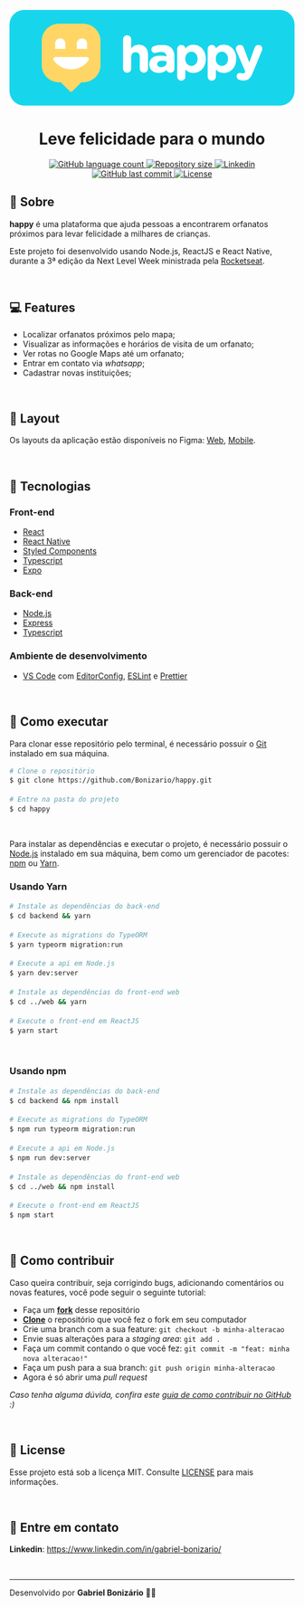 <p align="center">
  <img alt="happy" title="happy" src="./assets/banner.png" />
</p>

<h1 align="center">
  Leve felicidade para o mundo
</h1>

<p align="center">
  <a href="https://github.com/Bonizario/happy/">
    <img
      alt="GitHub language count"
      src="https://img.shields.io/github/languages/count/Bonizario/happy?color=29B6D1"
    />
  </a>

  <a href="https://github.com/Bonizario/happy/">
    <img
      alt="Repository size"
      src="https://img.shields.io/github/repo-size/bonizario/happy?color=29B6D1"
    />
  </a>

  <a href="https://www.linkedin.com/in/gabriel-bonizario/">
    <img
      alt="Linkedin"
      src="https://img.shields.io/badge/Linkedin-gabriel--bonizario-29B6D1?style=flat-square&logo=Linkedin&logoColor=white"
    />
  </a>

  <a href="https://github.com/bonizario/happy/commits/master">
    <img
      alt="GitHub last commit"
      src="https://img.shields.io/github/last-commit/bonizario/happy?color=29B6D1"
    />
  </a>

  <a href="https://github.com/Bonizario/happy/blob/master/LICENSE">
    <img
      alt="License"
      src="https://img.shields.io/github/license/bonizario/happy?color=FFD666"
    />
  </a>
</p>

## 🎉 Sobre

**happy** é uma plataforma que ajuda pessoas a encontrarem orfanatos próximos para levar felicidade a milhares de crianças.

Este projeto foi desenvolvido usando Node.js, ReactJS e React Native, durante a 3ª edição da Next Level Week ministrada pela [Rocketseat](https://rocketseat.com.br/).

<br />

## 💻 Features

- Localizar orfanatos próximos pelo mapa;
- Visualizar as informações e horários de visita de um orfanato;
- Ver rotas no Google Maps até um orfanato;
- Entrar em contato via _whatsapp_;
- Cadastrar novas instituições;

<br />

## 🎨 Layout

Os layouts da aplicação estão disponíveis no Figma: [Web](http://figma.com/file/X5vjP69Y0H9C8aa5QqorzH/Happy-Web), [Mobile](https://www.figma.com/file/5lunlSxDHchxU312BJntQL/Happy-Mobile).

<br />

## 🔌 Tecnologias

### Front-end
- [React](https://reactjs.org/)
- [React Native](https://reactnative.dev/)
- [Styled Components](https://styled-components.com/)
- [Typescript](https://www.typescriptlang.org/)
- [Expo](https://expo.io/)

### Back-end
- [Node.js](https://nodejs.org/pt-br/)
- [Express](https://github.com/expressjs/express)
- [Typescript](https://www.typescriptlang.org/)

### Ambiente de desenvolvimento
- [VS Code][vc] com [EditorConfig][vceditconfig], [ESLint][vceslint] e [Prettier][vcprettier]

<br />

## 🤔 Como executar

Para clonar esse repositório pelo terminal, é necessário possuir o [Git](https://git-scm.com/) instalado em sua máquina.

```bash
# Clone o repositório
$ git clone https://github.com/Bonizario/happy.git

# Entre na pasta do projeto
$ cd happy
```

<br />

Para instalar as dependências e executar o projeto, é necessário possuir o [Node.js](https://nodejs.org/pt-br/) instalado em sua máquina, bem como um gerenciador de pacotes: [npm](https://www.npmjs.com/) ou [Yarn](https://yarnpkg.com/).

### Usando Yarn
```bash
# Instale as dependências do back-end
$ cd backend && yarn

# Execute as migrations do TypeORM
$ yarn typeorm migration:run

# Execute a api em Node.js
$ yarn dev:server

# Instale as dependências do front-end web
$ cd ../web && yarn

# Execute o front-end em ReactJS
$ yarn start
```

<br />

### Usando npm
```bash
# Instale as dependências do back-end
$ cd backend && npm install

# Execute as migrations do TypeORM
$ npm run typeorm migration:run

# Execute a api em Node.js
$ npm run dev:server

# Instale as dependências do front-end web
$ cd ../web && npm install

# Execute o front-end em ReactJS
$ npm start
```

<br />

## 💭 Como contribuir

Caso queira contribuir, seja corrigindo bugs, adicionando comentários ou novas features, você pode seguir o seguinte tutorial:

- Faça um **[fork](https://help.github.com/pt/github/getting-started-with-github/fork-a-repo)** desse repositório
- **[Clone](https://help.github.com/pt/github/creating-cloning-and-archiving-repositories/cloning-a-repository)** o repositório que você fez o fork em seu computador
- Crie uma branch com a sua feature: `git checkout -b minha-alteracao`
- Envie suas alterações para a _staging area_: `git add .`
- Faça um commit contando o que você fez: `git commit -m "feat: minha nova alteracao!"`
- Faça um push para a sua branch: `git push origin minha-alteracao`
- Agora é só abrir uma _pull request_

_Caso tenha alguma dúvida, confira este [guia de como contribuir no GitHub](https://github.com/firstcontributions/first-contributions/blob/master/translations/README.pt_br.md) :)_

<br />

## 📝 License

Esse projeto está sob a licença MIT. Consulte [LICENSE](https://github.com/Bonizario/happy/blob/master/LICENSE) para mais informações.

<br />

## 📮 Entre em contato

**Linkedin**: https://www.linkedin.com/in/gabriel-bonizario/

<br />

---

Desenvolvido por **Gabriel Bonizário** 👋🏻

[vc]: https://code.visualstudio.com/
[vceditconfig]: https://marketplace.visualstudio.com/items?itemName=EditorConfig.EditorConfig
[vceslint]: https://marketplace.visualstudio.com/items?itemName=dbaeumer.vscode-eslint
[vcprettier]: https://marketplace.visualstudio.com/items?itemName=esbenp.prettier-vscode
